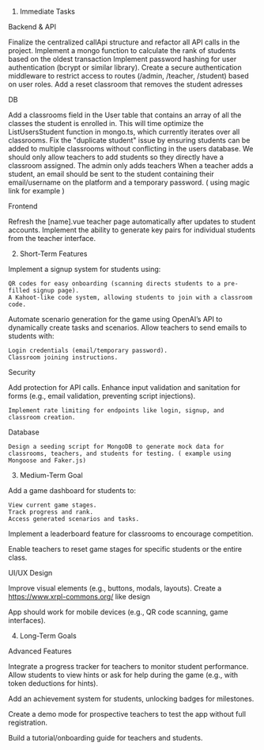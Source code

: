 1. Immediate Tasks

Backend & API

Finalize the centralized callApi structure and refactor all API calls in the project.
Implement a mongo function to calculate the rank of students based on the oldest transaction
Implement password hashing for user authentication (bcrypt or similar library).
Create a secure authentication middleware to restrict access to routes (/admin, /teacher, /student) based on user roles.
Add a reset classroom that removes the student adresses

DB

Add a classrooms field in the User table that contains an array of all the classes the student is enrolled in. This will time optimize the ListUsersStudent function in mongo.ts, which currently iterates over all classrooms.
Fix the "duplicate student" issue by ensuring students can be added to multiple classrooms without conflicting in the users database.
We should only allow teachers to add students so they directly have a classroom assigned. The admin only adds teachers
When a teacher adds a student, an email should be sent to the student containing their email/username on the platform and a temporary password. ( using magic link for example )

Frontend

Refresh the [name].vue teacher page automatically after updates to student accounts.
Implement the ability to generate key pairs for individual students from the teacher interface.

2. Short-Term Features

Implement a signup system for students using:

    QR codes for easy onboarding (scanning directs students to a pre-filled signup page).
    A Kahoot-like code system, allowing students to join with a classroom code.

Automate scenario generation for the game using OpenAI’s API to dynamically create tasks and scenarios.
Allow teachers to send emails to students with:

    Login credentials (email/temporary password).
    Classroom joining instructions.

Security

Add protection for API calls.
Enhance input validation and sanitation for forms (e.g., email validation, preventing script injections).

    Implement rate limiting for endpoints like login, signup, and classroom creation.

Database

    Design a seeding script for MongoDB to generate mock data for classrooms, teachers, and students for testing. ( example using Mongoose and Faker.js)

3. Medium-Term Goal

Add a game dashboard for students to:

    View current game stages.
    Track progress and rank.
    Access generated scenarios and tasks.

Implement a leaderboard feature for classrooms to encourage competition.

Enable teachers to reset game stages for specific students or the entire class.

UI/UX Design

Improve visual elements (e.g., buttons, modals, layouts).
Create a https://www.xrpl-commons.org/ like design

App should work for mobile devices (e.g., QR code scanning, game interfaces).

4. Long-Term Goals

Advanced Features

Integrate a progress tracker for teachers to monitor student performance.
Allow students to view hints or ask for help during the game (e.g., with token deductions for hints).

Add an achievement system for students, unlocking badges for milestones.

Create a demo mode for prospective teachers to test the app without full registration.

Build a tutorial/onboarding guide for teachers and students.
